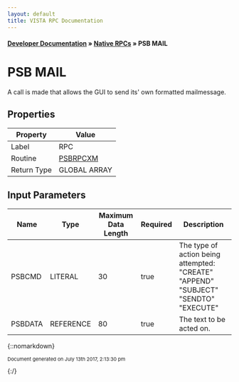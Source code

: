 ```yaml
---
layout: default
title: VISTA RPC Documentation
---
```


#### [Developer Documentation](../index) &#187; [Native RPCs](TableOfContents) &#187; PSB MAIL<br/>
# PSB MAIL

A call is made that allows the GUI to send its' own formatted mailmessage.

## Properties

Property | Value
--- | ---
Label | RPC
Routine | [PSBRPCXM](http://code.osehra.org/dox/Routine_PSBRPCXM_source.html)
Return Type | GLOBAL ARRAY


## Input Parameters

Name | Type | Maximum Data Length | Required | Description
--- | --- | --- | --- | ---
PSBCMD | LITERAL | 30 | true | The type of action being attempted:        &quot;CREATE&quot;        &quot;APPEND&quot;        &quot;SUBJECT&quot;        &quot;SENDTO&quot;        &quot;EXECUTE&quot;
PSBDATA | REFERENCE | 80 | true | The text to be acted on.



{::nomarkdown} <br/><p style="font-size: 11px">Document generated on July 13th 2017, 2:13:30 pm</p>{:/}